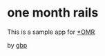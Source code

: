 # one month rails
This is a sample app for [*OMR](http://onemonthrails.com)

by [gbp](http://twitter.com/gdilla)


